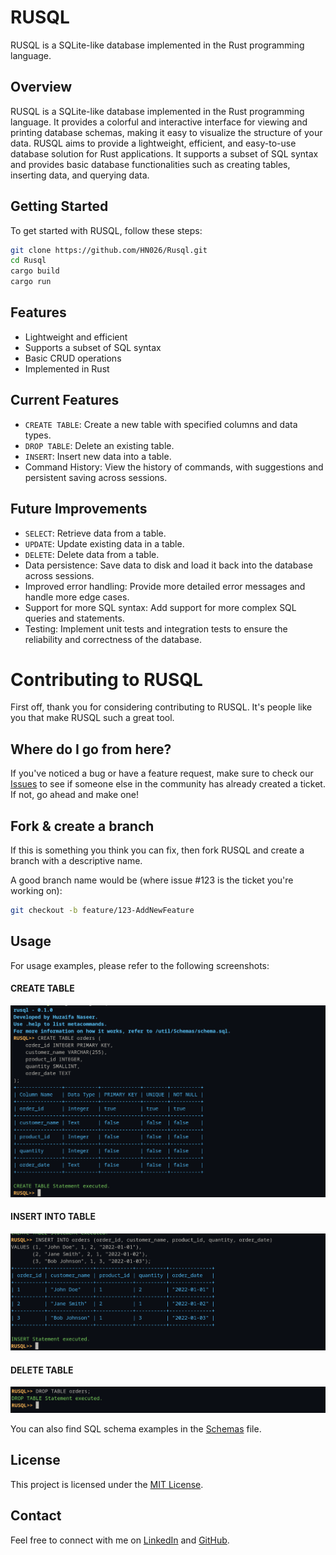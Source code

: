 # RUSQL

RUSQL is a SQLite-like database implemented in the Rust programming language.

## Overview

RUSQL is a SQLite-like database implemented in the Rust programming language. It provides a colorful and interactive interface for viewing and printing database schemas, making it easy to visualize the structure of your data. RUSQL aims to provide a lightweight, efficient, and easy-to-use database solution for Rust applications. It supports a subset of SQL syntax and provides basic database functionalities such as creating tables, inserting data, and querying data.

## Getting Started

To get started with RUSQL, follow these steps:

```bash
git clone https://github.com/HN026/Rusql.git
cd Rusql
cargo build
cargo run
```

## Features

- Lightweight and efficient
- Supports a subset of SQL syntax
- Basic CRUD operations
- Implemented in Rust

## Current Features

- `CREATE TABLE`: Create a new table with specified columns and data types.
- `DROP TABLE`: Delete an existing table.
- `INSERT`: Insert new data into a table.
- Command History: View the history of commands, with suggestions and persistent saving across sessions.

## Future Improvements

- `SELECT`: Retrieve data from a table.
- `UPDATE`: Update existing data in a table.
- `DELETE`: Delete data from a table.
- Data persistence: Save data to disk and load it back into the database across sessions.
- Improved error handling: Provide more detailed error messages and handle more edge cases.
- Support for more SQL syntax: Add support for more complex SQL queries and statements.
- Testing: Implement unit tests and integration tests to ensure the reliability and correctness of the database.

# Contributing to RUSQL

First off, thank you for considering contributing to RUSQL. It's people like you that make RUSQL such a great tool.

## Where do I go from here?

If you've noticed a bug or have a feature request, make sure to check our [Issues](https://github.com/HN026/Rusql/issues) to see if someone else in the community has already created a ticket. If not, go ahead and make one!

## Fork & create a branch

If this is something you think you can fix, then fork RUSQL and create a branch with a descriptive name.

A good branch name would be (where issue #123 is the ticket you're working on):

```bash
git checkout -b feature/123-AddNewFeature
```

## Usage

For usage examples, please refer to the following screenshots:

#### CREATE TABLE
![eg1](./util/Images/eg1.png)
#### INSERT INTO TABLE
![eg2](./util/Images/eg2.png)
#### DELETE TABLE
![eg3](./util/Images/eg3.png)

You can also find SQL schema examples in the [Schemas](/util/Schemas/schema.sql) file.

## License

This project is licensed under the [MIT License](LICENSE.md).

## Contact

Feel free to connect with me on [LinkedIn](https://www.linkedin.com/in/huzaifanaseer/) and [GitHub](https://github.com/HN026).